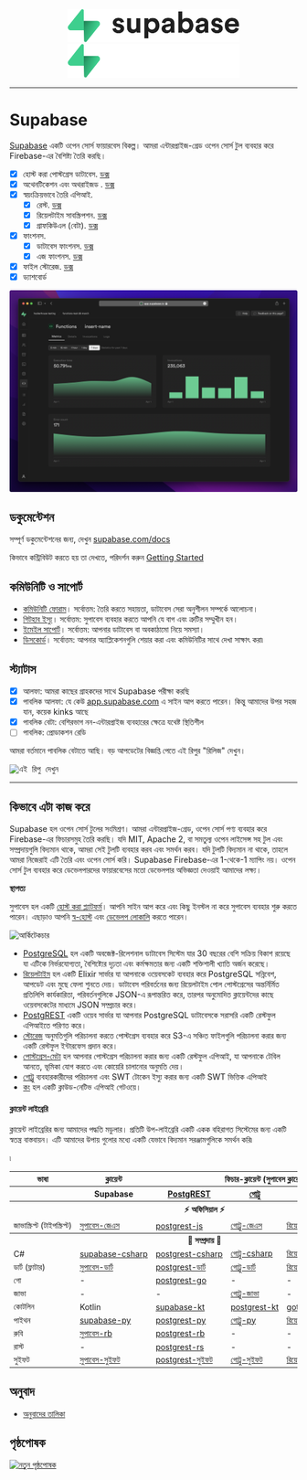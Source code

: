 <p align="center">
<img width="300" src="https://raw.githubusercontent.com/supabase/supabase/master/packages/common/assets/images/supabase-logo-wordmark--light.svg#gh-light-mode-only">
<img width="300" src="https://raw.githubusercontent.com/supabase/supabase/master/packages/common/assets/images/supabase-logo-wordmark--dark.svg#gh-dark-mode-only">
</p>

---

# Supabase

[Supabase](https://supabase.com) একটি ওপেন সোর্স ফায়ারবেস বিকল্প। আমরা এন্টারপ্রাইজ-গ্রেড ওপেন সোর্স টুল ব্যবহার করে Firebase-এর বৈশিষ্ট্য তৈরি করছি।

- [x] হোস্ট করা পোস্টগ্রেস ডাটাবেস. [ডক্স](https://supabase.com/docs/guides/database)
- [x] অথেনটিকেশন এবং অথরাইজড . [ডক্স](https://supabase.com/docs/guides/auth)
- [x] স্বয়ংক্রিয়ভাবে তৈরি এপিআই.
  - [x] রেস্ট. [ডক্স](https://supabase.com/docs/guides/database/api#rest-api)
  - [x] রিয়েলটাইম সাবস্ক্রিপশন. [ডক্স](https://supabase.com/docs/guides/database/api#realtime-api)
  - [x] গ্রাফকিউএল (বেটা). [ডক্স](https://supabase.com/docs/guides/database/api#graphql-api)
- [x] ফাংশনস.
  - [x] ডাটাবেস ফাংশনস. [ডক্স](https://supabase.com/docs/guides/database/functions)
  - [x] এজ ফাংশনস. [ডক্স](https://supabase.com/docs/guides/functions)
- [x] ফাইল স্টোরেজ. [ডক্স](https://supabase.com/docs/guides/storage)
- [x] ড্যাশবোর্ড

![Supabase Dashboard](https://raw.githubusercontent.com/supabase/supabase/master/apps/www/public/images/github/supabase-dashboard.png)

## ডকুমেন্টেশন

সম্পূর্ণ ডকুমেন্টেশনের জন্য, দেখুন [supabase.com/docs](https://supabase.com/docs)

কিভাবে কন্ট্রিবিউট করতে হয় তা দেখতে, পরিদর্শন করুন [Getting Started](/DEVELOPERS.md)

## কমিউনিটি ও সাপোর্ট

- [কমিউনিটি ফোরাম](https://github.com/supabase/supabase/discussions)। সর্বোত্তম: তৈরি করতে সহায়তা, ডাটাবেস সেরা অনুশীলন সম্পর্কে আলোচনা।
- [গিটহাব ইস্যু](https://github.com/supabase/supabase/issues)। সর্বোত্তম: সুপাবেস ব্যবহার করতে আপনি যে বাগ এবং ত্রুটির সম্মুখীন হন।
- [ইমেইল সাপোর্ট](https://supabase.com/docs/support#business-support)। সর্বোত্তম: আপনার ডাটাবেস বা অবকাঠামো নিয়ে সমস্যা।
- [ডিসকোর্ড](https://discord.supabase.com)। সর্বোত্তম: আপনার অ্যাপ্লিকেশনগুলি শেয়ার করা এবং কমিউনিটির সাথে দেখা সাক্ষাৎ করা৷

## স্ট্যাটাস

- [x] আলফা: আমরা কাছের গ্রাহকদের সাথে Supabase পরীক্ষা করছি
- [x] পাবলিক আলফা: যে কেউ [app.supabase.com](https://app.supabase.com) এ সাইন আপ করতে পারেন। কিন্তু আমাদের উপর সহজ যান, কয়েক kinks আছে
- [x] পাবলিক বেটা: বেশিরভাগ নন-এন্টারপ্রাইজ ব্যবহারের ক্ষেত্রে যথেষ্ট স্থিতিশীল
- [ ] পাবলিক: প্রোডাকশন রেডি

আমরা বর্তমানে পাবলিক বেটাতে আছি। বড় আপডেটের বিজ্ঞপ্তি পেতে এই রিপুর "রিলিজ" দেখুন।

<kbd><img src="https://raw.githubusercontent.com/supabase/supabase/d5f7f413ab356dc1a92075cb3cee4e40a957d5b1/web/static/watch-repo.gif" alt="এই রিপু দেখুন"/></kbd>

---

## কিভাবে এটা কাজ করে

Supabase হল ওপেন সোর্স টুলের সংমিশ্রণ। আমরা এন্টারপ্রাইজ-গ্রেড, ওপেন সোর্স পণ্য ব্যবহার করে Firebase-এর ফিচারসমুহ তৈরি করছি। যদি MIT, Apache 2, বা সমতুল্য ওপেন লাইসেন্স সহ টুল এবং সম্প্রদায়গুলি বিদ্যমান থাকে, আমরা সেই টুলটি ব্যবহার করব এবং সমর্থন করব। যদি টুলটি বিদ্যমান না থাকে, তাহলে আমরা নিজেরাই এটি তৈরি এবং ওপেন সোর্স করি। Supabase Firebase-এর 1-থেকে-1 ম্যাপিং নয়। ওপেন সোর্স টুল ব্যবহার করে ডেভেলপারদের ফায়ারবেসের মতো ডেভেলপার অভিজ্ঞতা দেওয়াই আমাদের লক্ষ্য।

**স্থাপত্য**

সুপাবেস হল একটি [হোস্ট করা প্ল্যাটফর্ম](https://app.supabase.com)। আপনি সাইন আপ করে এবং কিছু ইনস্টল না করে সুপাবেস ব্যবহার শুরু করতে পারেন।
এছাড়াও আপনি [স্ব-হোস্ট](https://supabase.com/docs/guides/hosting/overview) এবং [ডেভেলপ লোকালি](https://supabase.com/docs/guides/local-development) করতে পারেন।

![আর্কিটেকচার](https://user-images.githubusercontent.com/70828596/187547862-ffa9d058-0c3a-4851-a3e7-92ccfca4b596.png)

- [PostgreSQL](https://www.postgresql.org/) হল একটি অবজেক্ট-রিলেশনাল ডাটাবেস সিস্টেম যার 30 বছরের বেশি সক্রিয় বিকাশ রয়েছে যা এটিকে নির্ভরযোগ্যতা, বৈশিষ্ট্যের দৃঢ়তা এবং কর্মক্ষমতার জন্য একটি শক্তিশালী খ্যাতি অর্জন করেছে।
- [রিয়েলটাইম](https://github.com/supabase/realtime) হল একটি Elixir সার্ভার যা আপনাকে ওয়েবসকেট ব্যবহার করে PostgreSQL সন্নিবেশ, আপডেট এবং মুছে ফেলা শুনতে দেয়। ডাটাবেস পরিবর্তনের জন্য রিয়েলটাইম পোল পোস্টগ্রেসের অন্তর্নির্মিত প্রতিলিপি কার্যকারিতা, পরিবর্তনগুলিকে JSON-এ রূপান্তরিত করে, তারপর অনুমোদিত ক্লায়েন্টদের কাছে ওয়েবসকেটের মাধ্যমে JSON সম্প্রচার করে।
- [PostgREST](http://postgrest.org/) একটি ওয়েব সার্ভার যা আপনার PostgreSQL ডাটাবেসকে সরাসরি একটি রেস্টফুল এপিআইতে পরিণত করে।
- [স্টোরেজ](https://github.com/supabase/storage-api) অনুমতিগুলি পরিচালনা করতে পোস্টগ্রেস ব্যবহার করে S3-এ সঞ্চিত ফাইলগুলি পরিচালনা করার জন্য একটি রেস্টফুল ইন্টারফেস প্রদান করে।
- [পোস্টগ্রেস-মেটা](https://github.com/supabase/postgres-meta) হল আপনার পোস্টগ্রেস পরিচালনা করার জন্য একটি রেস্টফুল এপিআই, যা আপনাকে টেবিল আনতে, ভূমিকা যোগ করতে এবং কোয়েরি চালানোর অনুমতি দেয়।
- [গোট্রু](https://github.com/netlify/gotrue) ব্যবহারকারীদের পরিচালনা এবং SWT টোকেন ইস্যু করার জন্য একটি SWT ভিত্তিক এপিআই
- [কং](https://github.com/Kong/kong) হল একটি ক্লাউড-নেটিভ এপিআই গেটওয়ে।

#### ক্লায়েন্ট লাইব্রেরি

ক্লায়েন্ট লাইব্রেরির জন্য আমাদের পদ্ধতি মডুলার। প্রতিটি উপ-লাইব্রেরি একটি একক বহিরাগত সিস্টেমের জন্য একটি স্বতন্ত্র বাস্তবায়ন। এটি আমাদের উপায় গুলোর মধ্যে একটি যেভাবে বিদ্যমান সরঞ্জামগুলিকে সমর্থন করি৷

<table style="table-layout:fixed; white-space: nowrap;">৷
  <tr>
    <th>ভাষা</th>
    <th>ক্লায়েন্ট</th>
    <th colspan="4">ফিচার-ক্লায়েন্ট (সুপাবেস ক্লায়েন্টে বান্ডিল)</th>
  </tr>
  <tr>
    <th></th>
    <th>Supabase</th>
    <th><a href="https://github.com/postgrest/postgrest" target="_blank" rel="noopener noreferrer">PostgREST</a></th>
    <th><a href="https://github.com/supabase/gotrue" target="_blank" rel="noopener noreferrer">গোট্রু</a></th>
    <th><a href="https://github.com/supabase/realtime" target="_blank" rel="noopener noreferrer">রিয়েলটাইম</a></th>
    <th><a href="https://github.com/supabase/storage-api" target="_blank" rel="noopener noreferrer">স্টোরেজ</a></th>
  </tr>
  <!-- নতুন সারির জন্য টেমপ্লেট -->
  <!-- সারি শুরু করুন
  <tr>
    <td>lang</td>
    <td><a href="https://github.com/supabase-community/supabase-lang" target="_blank" rel="noopener noreferrer">supabase-lang</a></td>
    <td><a href="https://github.com/supabase-community/postgrest-lang" target="_blank" rel="noopener noreferrer">postgrest-lang</a></td>
    <td><a href="https://github.com/supabase-community/gotrue-lang" target="_blank" rel="noopener noreferrer">gotrue-lang</a></td>
    <td><a href="https://github.com/supabase-community/realtime-lang" target="_blank" rel="noopener noreferrer">রিয়েলটাইম-ল্যাং</a></td>
    <td><a href="https://github.com/supabase-community/storage-lang" target="_blank" rel="noopener noreferrer">স্টোরেজ-ল্যাং</a></td>
  </tr>
  শেষ সারি -->
  <th colspan="6">⚡️ অফিসিয়াল ⚡️</th>
  <tr>
    <td>জাভাস্ক্রিপ্ট (টাইপস্ক্রিপ্ট)</td>
    <td><a href="https://github.com/supabase/supabase-js" target="_blank" rel="noopener noreferrer">সুপাবেস-জেএস</a></td>
    <td><a href="https://github.com/supabase/postgrest-js" target="_blank" rel="noopener noreferrer">postgrest-js</a></td>
    <td><a href="https://github.com/supabase/gotrue-js" target="_blank" rel="noopener noreferrer">গোট্রু-জেএস</a></td>
    <td><a href="https://github.com/supabase/realtime-js" target="_blank" rel="noopener noreferrer">রিয়েলটাইম-জেএস</a></td>
    <td><a href="https://github.com/supabase/storage-js" target="_blank" rel="noopener noreferrer">স্টোরেজ-জেএস</a></td>
  </tr>
  <th colspan="6">💚 সম্প্রদায় 💚</th>
  <tr>
    <td>C#</td>
    <td><a href="https://github.com/supabase-community/supabase-csharp" target="_blank" rel="noopener noreferrer">supabase-csharp</a></td>
    <td><a href="https://github.com/supabase-community/postgrest-csharp" target="_blank" rel="noopener noreferrer">postgrest-csharp</a></td>
    <td><a href="https://github.com/supabase-community/gotrue-csharp" target="_blank" rel="noopener noreferrer">গোট্রু-csharp</a></td>
    <td><a href="https://github.com/supabase-community/realtime-csharp" target="_blank" rel="noopener noreferrer">রিয়েলটাইম-csharp</a></td>
    <td>-</td>
  </tr>
  <tr>
    <td>ডার্ট (ফ্লাটার)</td>
    <td><a href="https://github.com/supabase/supabase-Flutter" target="_blank" rel="noopener noreferrer">সুপাবেস-ডার্ট</a></td>
    <td><a href="https://github.com/supabase/postgrest-dart" target="_blank" rel="noopener noreferrer">postgrest-ডার্ট</a></td>
    <td><a href="https://github.com/supabase/gotrue-dart" target="_blank" rel="noopener noreferrer">গোট্রু-ডার্ট</a></td>
    <td><a href="https://github.com/supabase/realtime-dart" target="_blank" rel="noopener noreferrer">রিয়েলটাইম-ডার্ট</a></td>
    <td><a href="https://github.com/supabase/storage-dart" target="_blank" rel="noopener noreferrer">স্টোরেজ-ডার্ট</a></td>
  </tr>
  <tr>
    <td>গো</td>
    <td>-</td>
    <td><a href="https://github.com/supabase-community/postgrest-go" target="_blank" rel="noopener noreferrer">postgrest-go</a></td>
    <td>-</td>
    <td>-</td>
    <td>-</td>
  </tr>
  <tr>
    <td>জাভা</td>
    <td>-</td>
    <td>-</td>
    <td><a href="https://github.com/supabase-community/gotrue-java" target="_blank" rel="noopener noreferrer">গোট্রু-জাভা</a></td>
    <td>-</td>
    <td>-</td>
  </tr>
  <tr>
    <td>কোটলিন</td>
    <td>Kotlin</td>
    <td><a href="https://github.com/supabase-community/supabase-kt" target="_blank" rel="noopener noreferrer">supabase-kt</a></td>
    <td><a href="https://github.com/supabase-community/supabase-kt/tree/master/Postgrest" target="_blank" rel="noopener noreferrer">postgrest-kt</a></td>
    <td><a href="https://github.com/supabase-community/supabase-kt/tree/master/GoTrue" target="_blank" rel="noopener noreferrer">gotrue-kt</a></td>
    <td><a href="https://github.com/supabase-community/supabase-kt/tree/master/Realtime" target="_blank" rel="noopener noreferrer">realtime-kt</a></td>
    <td><a href="https://github.com/supabase-community/supabase-kt/tree/master/Storage" target="_blank" rel="noopener noreferrer">storage-kt</a></td>
  </tr>
  <tr>
    <td>পাইথন</td>
    <td><a href="https://github.com/supabase-community/supabase-py" target="_blank" rel="noopener noreferrer">supabase-py</a></td>
    <td><a href="https://github.com/supabase-community/postgrest-py" target="_blank" rel="noopener noreferrer">postgrest-py</a></td>
    <td><a href="https://github.com/supabase-community/gotrue-py" target="_blank" rel="noopener noreferrer">গোট্রু-py</a></td>
    <td><a href="https://github.com/supabase-community/realtime-py" target="_blank" rel="noopener noreferrer">রিয়েলটাইম-py</a></td>
    <td>-</td>
  </tr>
  <tr>
    <td>রুবি</td>
    <td><a href="https://github.com/supabase-community/supabase-rb" target="_blank" rel="noopener noreferrer">সুপাবেস-rb</a></td>
    <td><a href="https://github.com/supabase-community/postgrest-rb" target="_blank" rel="noopener noreferrer">postgrest-rb</a></td>
    <td>-</td>
    <td>-</td>
    <td>-</td>
  </tr>
  <tr>
    <td>রাস্ট</td>
    <td>-</td>
    <td><a href="https://github.com/supabase-community/postgrest-rs" target="_blank" rel="noopener noreferrer">postgrest-rs</a></td>
    <td>-</td>
    <td>-</td>
    <td>-</td>
  </tr>
  <tr>
    <td>সুইফট</td>
    <td><a href="https://github.com/supabase-community/supabase-swift" target="_blank" rel="noopener noreferrer">সুপাবেস-সুইফট</a></td>
    <td><a href="https://github.com/supabase-community/postgrest-swift" target="_blank" rel="noopener noreferrer">postgrest-সুইফট</a></td>
    <td><a href="https://github.com/supabase-community/gotrue-swift" target="_blank" rel="noopener noreferrer">গোট্রু-সুইফট</a></td>
    <td><a href="https://github.com/supabase-community/realtime-swift" target="_blank" rel="noopener noreferrer">রিয়েলটাইম-সুইফট</a></td>
    <td><a href="https://github.com/supabase-community/storage-swift" target="_blank" rel="noopener noreferrer">স্টোরেজ-সুইফট</a></td>
  </tr>
</table>

## অনুবাদ

- [অনুবাদের তালিকা](/i18n/languages.md) <!--- Keep only this -->

## পৃষ্ঠপোষক

[![নতুন পৃষ্ঠপোষক](https://user-images.githubusercontent.com/10214025/90518111-e74bbb00-e198-11ea-8f88-c9e3c1aa4b5b.png)](https://github.com/sponsors/supabase)
